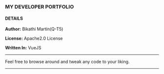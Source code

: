 ### MY DEVELOPER PORTFOLIO 
#### DETAILS
**Author:** Bikathi Martin(Q-T5)

**License:** Apache2.0 License

**Written In:** VueJS

***
Feel free to browse around and tweak any code to your liking.
***
